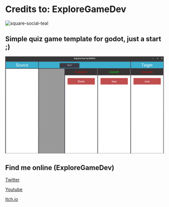 # Credits to: ExploreGameDev


<img width="100" alt="square-social-teal" src="https://user-images.githubusercontent.com/17389/148980106-92166db6-91ab-4918-a3f3-4c5c6ec6da29.png" >


## Simple quiz game template for godot, just a start ;)
<img alt="square-social-teal" src="img/preview.png" >


## Find me online (ExploreGameDev)

[Twitter](https://twitter.com/exploregamedev)

[Youtube](https://www.youtube.com/channel/UCZIhKFkqPOMrdlpYBCxB8Fw)

[Itch.io](https://exploregamedev.itch.io/)
